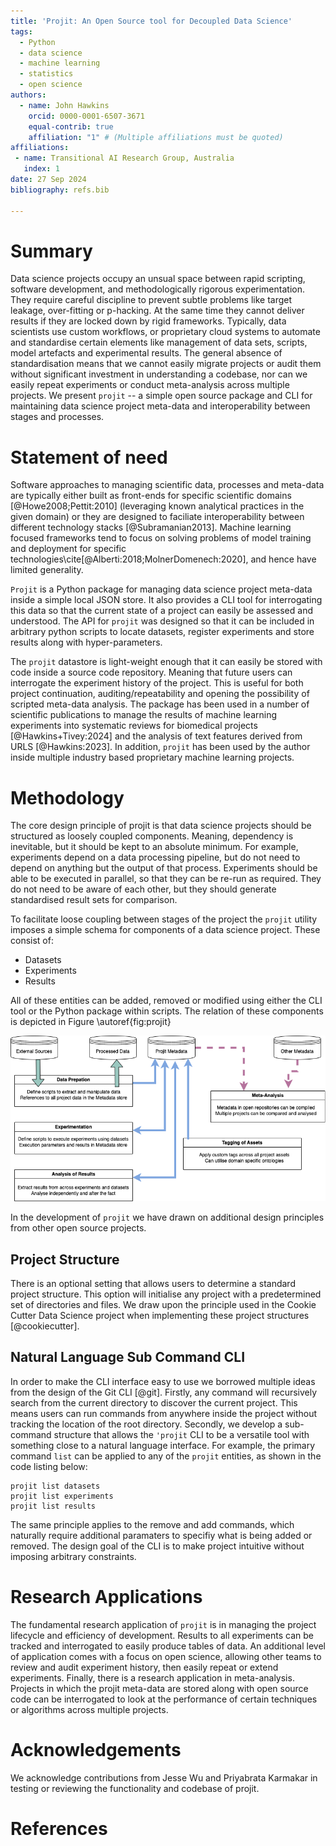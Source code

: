 ```yaml
---
title: 'Projit: An Open Source tool for Decoupled Data Science'
tags:
  - Python
  - data science
  - machine learning
  - statistics
  - open science
authors:
  - name: John Hawkins
    orcid: 0000-0001-6507-3671
    equal-contrib: true
    affiliation: "1" # (Multiple affiliations must be quoted)
affiliations:
 - name: Transitional AI Research Group, Australia
   index: 1
date: 27 Sep 2024
bibliography: refs.bib

---
```


# Summary

Data science projects occupy an unsual space between rapid scripting, 
software development, and methodologically rigorous experimentation. 
They require careful discipline to 
prevent subtle problems like target leakage, over-fitting or p-hacking. 
At the same time
they cannot deliver results if they are locked down by rigid frameworks. Typically, 
data scientists use custom workflows, or proprietary cloud systems to automate and 
standardise certain elements like management of data sets, scripts, model artefacts 
and experimental results. The general absence of standardisation means that we cannot
easily migrate projects or audit them without significant investment in understanding
a codebase, nor can we easily repeat experiments or conduct meta-analysis across 
multiple projects. We present `projit` -- a simple open source package and CLI
for maintaining data science project meta-data and interoperability between stages
and processes.


# Statement of need

Software approaches to managing scientific data, processes and meta-data are 
typically either built as front-ends for specific 
scientific domains [@Howe2008;Pettit:2010] (leveraging known analytical practices in
the given domain) or they are designed to faciliate interoperability between different 
technology stacks [@Subramanian2013]. Machine learning focused frameworks tend to 
focus on solving problems of model training and deployment for specific 
technologies\cite[@Alberti:2018;MolnerDomenech:2020], and hence have limited generality.

`Projit` is a Python package for managing data science project meta-data
inside a simple local JSON store. It also provides a CLI tool for
interrogating this data so that the current state of a project can easily
be assessed and understood. The API for `projit` was
designed so that it can be included in arbitrary python scripts to
locate datasets, register experiments and store results along
with hyper-parameters. 

The `projit` datastore is light-weight enough that it can easily be stored
with code inside a source code repository. Meaning that future users can
interrogate the experiment history of the project. This is useful for both
project continuation, auditing/repeatability and opening the possibility
of scripted meta-data analysis. The package has been
used in a number of scientific publications to manage the results of 
machine learning experiments into systematic reviews for biomedical
projects [@Hawkins+Tivey:2024] and the analysis of text features derived 
from URLS [@Hawkins:2023]. In addition, `projit` has been used by the author
inside multiple industry based proprietary machine learning projects.

# Methodology

The core design principle of projit is that data science projects should 
be structured as loosely coupled components. Meaning, dependency is inevitable,
but it should be kept to an absolute minimum.
For example, experiments depend on a data processing
pipeline, but do not need to depend on anything but the output of that process.
Experiments should be able to be executed in parallel, so that they can be
re-run as required. They do not need to be aware of each other, but they should 
generate standardised result sets for comparison.

To facilitate loose coupling between stages of the project the `projit` utility
imposes a simple schema for components of a data science project. These consist
of:
- Datasets
- Experiments
- Results

All of these entities can be added, removed or modified using either the CLI tool
or the Python package within scripts. The relation of these components is depicted
in Figure \autoref{fig:projit}

![Projit Application Entities.\label{fig:projit}](images/Projit_decoupled_process.drawio.png)

In the development of `projit` we have drawn on additional design principles from
other open source projects. 

## Project Structure

There is an optional setting that allows users to determine a standard project structure.
This option will initialise any project with a predetermined set of directories and
files. We draw upon the principle used in the Cookie Cutter Data Science project when
implementing these project structures [@cookiecutter].

## Natural Language Sub Command CLI

In order to make the CLI interface easy to use we borrowed multiple ideas from the
design of the Git CLI [@git]. Firstly, any command will recursively search from the
current directory to discover the current project. This means users can run commands
from anywhere inside the project without tracking the location of the root directory.
Secondly, we develop a sub-command structure that allows the `'projit` CLI to be
a versatile tool with something close to a natural language interface.
For example, the primary command `list` can be applied to any of the `projit` 
entities, as shown in the code listing below:

```
projit list datasets
projit list experiments
projit list results
```

The same principle applies to the remove and add commands, which naturally require
additional paramaters to specifiy what is being added or removed. The design goal 
of the CLI is to make project intuitive without imposing arbitrary constraints.

# Research Applications

The fundamental research application of `projit` is in managing the project lifecycle
and efficiency of development. Results to all experiments can be tracked and 
interrogated to easily produce tables of data. 
An additional level of application comes with a focus
on open science, allowing other teams to review and audit experiment history, 
then easily repeat or extend experiments. 
Finally, there is a research application in meta-analysis.
Projects in which the projit meta-data are stored along with open source code can 
be interrogated to look at the performance of certain techniques or algorithms across
multiple projects.  

# Acknowledgements

We acknowledge contributions from Jesse Wu and Priyabrata Karmakar 
in testing or reviewing the functionality and codebase of projit.

# References
